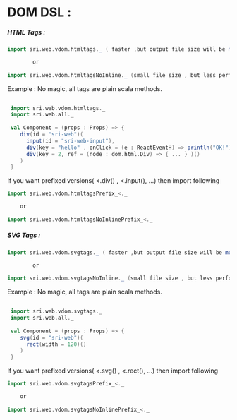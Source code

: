 # DOM DSL :


##### HTML Tags : 

```scala
import sri.web.vdom.htmltags._ ( faster ,but output file size will be more(Tip : gzip and cache ) )

        or 
        
import sri.web.vdom.htmltagsNoInline._ (small file size , but less performant than inline version)

```

Example :
         No magic, all tags are plain scala methods.
         
```scala         
 
 import sri.web.vdom.htmltags._ 
 import sri.web.all._
 
 val Component = (props : Props) => {
    div(id = "sri-web")(
      input(id = "sri-web-input"),
      div(key = "hello" , onClick = (e : ReactEventH) => println("OK!"))("Click Me"),
      div(key = 2, ref = (node : dom.html.Div) => { ... } )()
    )
 } 

```

If you want prefixed versions( &lt;.div() , &lt;.input(), ...) then import following

```scala
import sri.web.vdom.htmltagsPrefix_<._

    or
    
import sri.web.vdom.htmltagsNoInlinePrefix_<._
```


##### SVG Tags : 

```scala
import sri.web.vdom.svgtags._ ( faster ,but output file size will be more(Tip : gzip and cache ) )

        or 
        
import sri.web.vdom.svgtagsNoInline._ (small file size , but less performant than inline version)

```

Example :
         No magic, all tags are plain scala methods.
         
```scala         
 
 import sri.web.vdom.svgtags._ 
 import sri.web.all._
 
 val Component = (props : Props) => {
    svg(id = "sri-web")(
      rect(width = 120)()
    )
 } 

```

If you want prefixed versions( &lt;.svg() , &lt;.rect(), ...) then import following

```scala
import sri.web.vdom.svgtagsPrefix_<._

    or
    
import sri.web.vdom.svgtagsNoInlinePrefix_<._
```